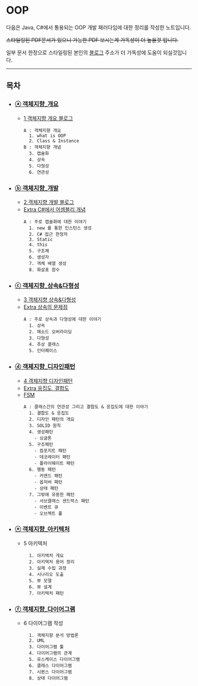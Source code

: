 # OOP
다음은 Java, C#에서 통용되는 OOP 개발 패러다임에 대한 정리를 작성한 노트입니다.

~~스타일링된 PDF문서가 있으니 가능한 PDF 보시는게 가독성이 더 높을것 입니다.~~

일부 문서 한정으로 스타일링된 본인의 [블로그](https://felipuss.tistory.com/) 주소가 더 가독성에 도움이 되실것입니다.

---

## 목차

* ### [ⓐ 객체지향_개요](./1_객체지향_개요.md)
  * [1 객체지향 개요 블로그](https://felipuss.tistory.com/entry/%EB%8B%88%EC%95%99%ED%8C%BD%EC%9D%B4-%EA%B0%9D%EC%B2%B4%EC%A7%80%ED%96%A5OOP-1-%EA%B0%9D%EC%B2%B4%EC%A7%80%ED%96%A5-%ED%94%84%EB%A1%9C%EA%B7%B8%EB%9E%98%EB%B0%8D)
    ```text
    A : 객체지향 개요
      1. what is OOP
      2. Class & Instance
    B : 객체지향 개념
      3. 캡슐화
      4. 상속
      5. 다형성
      6. 연관성
    ```

* ### [ⓑ 객체지향_개발](./2_객체지향_개발.md)
    * [2 객체지향 개발 블로그](https://felipuss.tistory.com/entry/%EB%8B%88%EC%95%99%ED%8C%BD%EC%9D%B4-%EA%B0%9D%EC%B2%B4%EC%A7%80%ED%96%A5OOP-2-1-Class-Instance)
    * [Extra C#에서 어셈블리 개념](https://felipuss.tistory.com/entry/%EB%8B%88%EC%95%99%ED%8C%BD%EC%9D%B4-C-1-%EC%96%B4%EC%85%88%EB%B8%94%EB%A6%ACAssembly)
      ```text
      A : 주로 캡슐화에 대한 이야기
        1. new 를 통한 인스턴스 생성
        2. C# 접근 한정자
        3. Static
        4. this
        5. 구조체
        6. 생성자
        7. 객체 배열 생성
        8. 화살표 함수
      ```
    
* ### [ⓒ 객체지향_상속&다형성](./3_객체지향_상속.md)
  * [3 객체지향 상속&다형성](https://felipuss.tistory.com/entry/%EB%8B%88%EC%95%99%ED%8C%BD%EC%9D%B4-%EA%B0%9D%EC%B2%B4%EC%A7%80%ED%96%A5OOP-3-1-%EC%83%81%EC%86%8D)
  * [Extra 상속의 문제점](https://felipuss.tistory.com/entry/%EB%8B%88%EC%95%99%ED%8C%BD%EC%9D%B4-%EA%B0%9D%EC%B2%B4%EC%A7%80%ED%96%A5OOP-Extra-%EC%83%81%EC%86%8D%EC%9D%98-%EB%AC%B8%EC%A0%9C)
    ```text
    A : 주로 상속과 다형성에 대한 이야기
      1. 상속
      2. 메소드 오버라이딩
      3. 다형성
      4. 추상 클래스
      5. 인터페이스
    ```

* ### [ⓓ 객체지향_디자인패턴](./4_객체지향_디자인패턴.md)
  * [4 객체지향 디자인패턴](https://felipuss.tistory.com/entry/%EB%8B%88%EC%95%99%ED%8C%BD%EC%9D%B4-%EA%B0%9D%EC%B2%B4%EC%A7%80%ED%96%A5OOP-4-0-SOLID-%EC%9B%90%EC%B9%99)
  * [Extra 응집도, 결합도](https://felipuss.tistory.com/entry/%EB%8B%88%EC%95%99%ED%8C%BD%EC%9D%B4-%EA%B0%9D%EC%B2%B4%EC%A7%80%ED%96%A5OOP-Extra-%EC%9D%91%EC%A7%91%EB%8F%84-%EA%B2%B0%ED%95%A9%EB%8F%84)
  * [FSM](https://felipuss.tistory.com/entry/%EB%8B%88%EC%95%99%ED%8C%BD%EC%9D%B4-%EC%98%A4%ED%86%A0%EB%A7%88%ED%83%80-1-FSM-%EC%9C%A0%ED%95%9C%EC%83%81%ED%83%9C%EA%B8%B0%EA%B3%84)
    ```text
    A : 클래스간의 연관성 그리고 결합도 & 응집도에 대한 이야기 
      1. 결합도 & 응집도
      2. 디자인 패턴의 개요
      3. SOLID 원칙
      4. 생성패턴 
        - 싱글톤
      5. 구조패턴
        - 컴포지트 패턴
        - 데코레이터 패턴
        - 플라이웨이트 패턴
      6. 행동 패턴
        - 커맨드 패턴
        - 옵저버 패턴
        - 상태 패턴
      7. 그밖에 유용한 패턴
        - 서브클래스 샌드박스 패턴
        - 이벤트 큐
        - 오브젝트 풀
    ```
    
* ### [ⓔ 객체지향_아키텍처](./5_객체지향_아키텍처.md)
  * 5 아키텍처
    ```text
      1. 아키텍처 개요
      2. 아키텍처 용어 정리
      3. 실제 수립 과정
      4. 시나리오 도출
      5. 뷰 모델
      6. 뷰 설계
      7. 아키텍처 패턴
    ```
    
* ### [ⓕ 객체지향_다이어그램](./6_객체지향_다이어그램.md)
  * 6 다이어그램 작성
    ```text
      1. 객체지향 분석 방법론
      2. UML
      3. 다이어그램 툴
      4. 다이어그램의 관계
      5. 유스케이스 다이어그램
      6. 클래스 다이어그램
      7. 시퀸스 다이어그램
      8. 상태 다이어그램
    ```